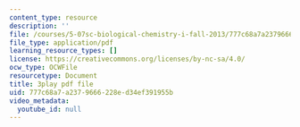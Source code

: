 ```yaml
---
content_type: resource
description: ''
file: /courses/5-07sc-biological-chemistry-i-fall-2013/777c68a7a2379666228ed34ef391955b_VVOazB6_D3Q.pdf
file_type: application/pdf
learning_resource_types: []
license: https://creativecommons.org/licenses/by-nc-sa/4.0/
ocw_type: OCWFile
resourcetype: Document
title: 3play pdf file
uid: 777c68a7-a237-9666-228e-d34ef391955b
video_metadata:
  youtube_id: null
---
```

